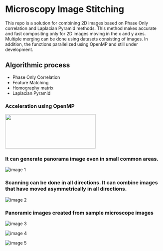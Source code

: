 # Microscopy Image Stitching
This repo is a solution for combining 2D images based on Phase Only correlation and Laplacian Pyramid methods. 
This method makes accurate and fast compositing only for 2D images moving in the x and y axes.
Multiple merging can be done using datasets consisting of images. In addition, the functions parallelized using OpenMP and still under development.

## Algorithmic process  
- Phase Only Correlation 
- Feature Matching
- Homography matrix
- Laplacian Pyramid 

### Acceleration using OpenMP
<img src="https://developers.redhat.com/blog/wp-content/uploads/2016/03/openmp_lg_transparent.gif" width="290" height="110" />


### It can generate panorama image even in small common areas.

![image 1](https://github.com/fbasatemur/Microscopy_Image_Stitching/blob/main/sample_images/little_area.jpg)

### Scanning can be done in all directions. It can combine images that have moved asymmetrically in all directions.

![image 2](https://github.com/fbasatemur/Microscopy_Image_Stitching/blob/main/sample_images/big_steps.jpg)

### Panoramic images created from sample microscope images

![image 3](https://github.com/fbasatemur/Microscopy_Image_Stitching/blob/main/sample_images/big_image1.bmp)

![image 4](https://github.com/fbasatemur/Microscopy_Image_Stitching/blob/main/sample_images/big_image2.bmp)

![image 5](https://github.com/fbasatemur/Microscopy_Image_Stitching/blob/main/sample_images/big_image3.bmp)